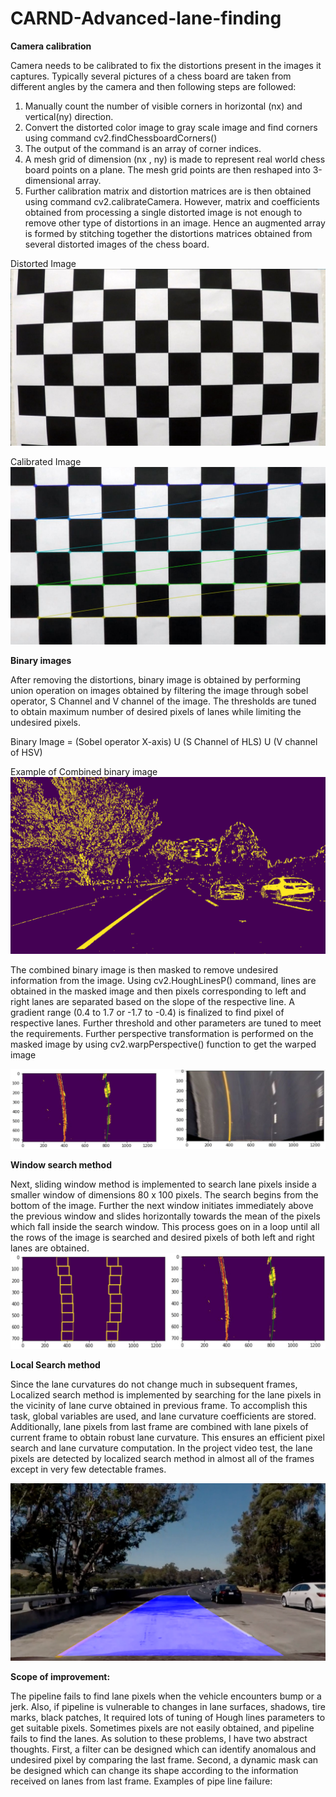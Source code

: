 # CARND-Advanced-lane-finding

**Camera calibration**

Camera needs to be calibrated to fix the distortions present in the images it captures. Typically several pictures of a chess board are taken from different angles by the camera and then following steps are followed: 
1. Manually count the number of visible corners in horizontal (nx) and vertical(ny) direction.
2. Convert the distorted color image to gray scale image and find corners using command cv2.findChessboardCorners()
3. The output of the command is an array of corner indices.
5. A mesh grid of dimension (nx , ny) is made to represent real world chess board points on a plane. The mesh grid points are then reshaped into 3-dimensional array.
6. Further calibration matrix and distortion matrices are is then obtained using command cv2.calibrateCamera. 
However, matrix and coefficients obtained from processing a single distorted image is not enough to remove other type of distortions in an image. Hence an augmented array is formed by stitching together the distortions matrices obtained from several distorted images of the chess board. 

Distorted Image
![](calibration1.jpg) 

Calibrated Image
![](AA.jpg) 

**Binary images**

After removing the distortions, binary image is obtained by performing union operation on images obtained by filtering the image through sobel operator, S Channel and V channel of the image. The thresholds are tuned to obtain maximum number of desired pixels of lanes while limiting the undesired pixels.

Binary Image = (Sobel operator X-axis) U (S Channel of HLS)  U (V channel of HSV)

Example of Combined binary image
![](cb_test5.jpg)

The combined binary image is then masked to remove undesired information from the image. Using cv2.HoughLinesP() command, lines are obtained in the masked image and then pixels corresponding to left and right lanes are separated based on the slope of the respective line.
A gradient range (0.4 to 1.7 or -1.7 to -0.4) is finalized to find pixel of respective lanes. Further threshold and other parameters are tuned to meet the requirements. 
Further perspective transformation is performed on the masked image by using cv2.warpPerspective() function to get the warped image

![](warped.JPG)

**Window search method**

Next, sliding window method is implemented to search lane pixels inside a smaller window of dimensions 80 x 100 pixels. The search begins from the bottom of the image. Further the next window initiates immediately above the previous window and slides horizontally towards the mean of the pixels which fall inside the search window. This process goes on in a loop until all the rows of the image is searched and desired pixels of both left and right lanes are obtained.
![](search.JPG)

**Local Search method**

Since the lane curvatures do not change much in subsequent frames, Localized search method is implemented by searching for the lane pixels in the vicinity of lane curve obtained in previous frame. To accomplish this task, global variables are used, and lane curvature coefficients are stored. 
Additionally, lane pixels from last frame are combined with lane pixels of current frame to obtain robust lane curvature. This ensures an efficient pixel search and lane curvature computation. In the project video test, the lane pixels are detected by localized search method in almost all of the frames except in very few detectable frames.

![](OP_test4.jpg)

**Scope of improvement:**

The pipeline fails to find lane pixels when the vehicle encounters bump or a jerk. Also, if pipeline is vulnerable to changes in lane surfaces, shadows, tire marks, black patches, It required lots of tuning of Hough lines parameters to get suitable pixels. Sometimes pixels are not easily obtained, and pipeline fails to find the lanes. As solution to these problems, I have two abstract thoughts. First, a filter can be designed which can identify anomalous and undesired pixel by comparing the last frame. Second, a dynamic mask can be designed which can change its shape according to the information received on lanes from last frame. Examples of pipe line failure:
